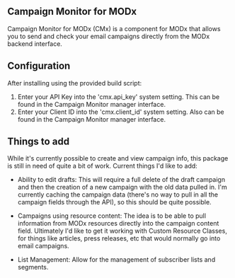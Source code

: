 ## Campaign Monitor for MODx

Campaign Monitor for MODx (CMx) is a component for MODx that allows you to send and check your email campaigns directly from the MODx backend interface.

## Configuration

After installing using the provided build script:

1. Enter your API Key into the 'cmx.api_key' system setting.  This can be found in the Campaign Monitor manager interface.
2. Enter your Client ID into the 'cmx.client_id' system setting.  Also can be found in the Campaign Monitor manager interface.

## Things to add

While it's currently possible to create and view campaign info, this package is still in need of quite a bit of work.  Current things I'd like to add:

* Ability to edit drafts:
  	This will require a full delete of the draft campaign and then the creation of a new campaign with the old data pulled in.  I'm currently caching the campaign data (there's no way to pull in all the campaign fields through the API), so this should be quite possible.

* Campaigns using resource content: 
	The idea is to be able to pull information from MODx resources directly into the campaign content field.  Ultimately I'd like to get it working with Custom Resource Classes, for things like articles, press releases, etc that would normally go into email campaigns.

* List Management:
	Allow for the management of subscriber lists and segments.